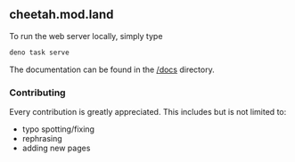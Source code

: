 ## cheetah.mod.land

To run the web server locally, simply type

```bash
deno task serve
```

The documentation can be found in the [/docs]() directory.

### Contributing

Every contribution is greatly appreciated. This includes but is not limited to:

- typo spotting/fixing
- rephrasing
- adding new pages
